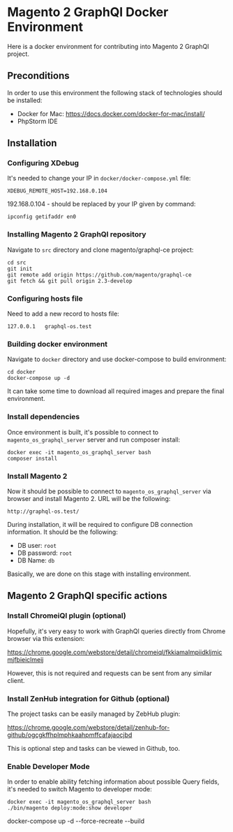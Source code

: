 # Magento 2 GraphQl Docker Environment

Here is a docker environment for contributing into Magento 2 GraphQl project.

## Preconditions

In order to use this environment the following stack of technologies should be installed:
- Docker for Mac: https://docs.docker.com/docker-for-mac/install/
- PhpStorm IDE

## Installation

### Configuring XDebug

It's needed to change your IP in `docker/docker-compose.yml` file:

``
XDEBUG_REMOTE_HOST=192.168.0.104
``

192.168.0.104 - should be replaced by your IP given by command:

``
ipconfig getifaddr en0
``

### Installing Magento 2 GraphQl repository

Navigate to `src` directory and clone magento/graphql-ce project:

```
cd src
git init
git remote add origin https://github.com/magento/graphql-ce
git fetch && git pull origin 2.3-develop
```

### Configuring hosts file

Need to add a new record to hosts file:

``
127.0.0.1	graphql-os.test
``

### Building docker environment

Navigate to `docker` directory and use docker-compose to build environment:

```
cd docker
docker-compose up -d
```

It can take some time to download all required images and prepare the final environment.

### Install dependencies

Once environment is built, it's possible to connect to `magento_os_graphql_server` server and run composer install:

```
docker exec -it magento_os_graphql_server bash
composer install
```

### Install Magento 2

Now it should be possible to connect to `magento_os_graphql_server` via browser and install Magento 2.
URL will be the following:

`http://graphql-os.test/`

During installation, it will be required to configure DB connection information. It should be the following:
- DB user: `root`
- DB password: `root`
- DB Name: `db`

Basically, we are done on this stage with installing environment.

## Magento 2 GraphQl specific actions

### Install ChromeiQl plugin (optional)

Hopefully, it's very easy to work with GraphQl queries directly from Chrome browser via this extension:

https://chrome.google.com/webstore/detail/chromeiql/fkkiamalmpiidkljmicmjfbieiclmeij

However, this is not required and requests can be sent from any similar client.

### Install ZenHub integration for Github (optional)

The project tasks can be easily managed by ZebHub plugin:

https://chrome.google.com/webstore/detail/zenhub-for-github/ogcgkffhplmphkaahpmffcafajaocjbd

This is optional step and tasks can be viewed in Github, too.

### Enable Developer Mode

In order to enable ability fetching information about possible Query fields, it's needed to switch Magento to
developer mode:

```
docker exec -it magento_os_graphql_server bash
./bin/magento deploy:mode:show developer
```

docker-compose up -d --force-recreate --build
